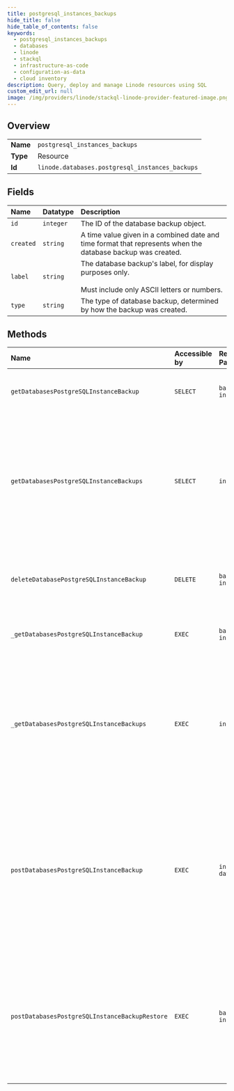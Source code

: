 ```yaml
---
title: postgresql_instances_backups
hide_title: false
hide_table_of_contents: false
keywords:
  - postgresql_instances_backups
  - databases
  - linode    
  - stackql
  - infrastructure-as-code
  - configuration-as-data
  - cloud inventory
description: Query, deploy and manage Linode resources using SQL
custom_edit_url: null
image: /img/providers/linode/stackql-linode-provider-featured-image.png
---
```

  
    

## Overview
<table><tbody>
<tr><td><b>Name</b></td><td><code>postgresql_instances_backups</code></td></tr>
<tr><td><b>Type</b></td><td>Resource</td></tr>
<tr><td><b>Id</b></td><td><code>linode.databases.postgresql_instances_backups</code></td></tr>
</tbody></table>

## Fields
| Name | Datatype | Description |
|:-----|:---------|:------------|
| `id` | `integer` | The ID of the database backup object. |
| `created` | `string` | A time value given in a combined date and time format that represents when the database backup was created. |
| `label` | `string` | The database backup's label, for display purposes only.<br /><br />Must include only ASCII letters or numbers.<br /> |
| `type` | `string` | The type of database backup, determined by how the backup was created. |
## Methods
| Name | Accessible by | Required Params | Description |
|:-----|:--------------|:----------------|:------------|
| `getDatabasesPostgreSQLInstanceBackup` | `SELECT` | `backupId, instanceId` | Display information for a single backup for an accessible Managed PostgreSQL Database.<br /><br />The Database must not be provisioning to perform this command.<br /> |
| `getDatabasesPostgreSQLInstanceBackups` | `SELECT` | `instanceId` | Display all backups for an accessible Managed PostgreSQL Database.<br /><br />The Database must not be provisioning to perform this command.<br /><br />Database `auto` type backups are created every 24 hours at 0:00 UTC. Each `auto` backup is retained for 7 days.<br /><br />Database `snapshot` type backups are created by accessing the **Managed PostgreSQL Database Backup Snapshot Create** ([POST /databases/postgresql/instances/&#123;instanceId&#125;/backups](/docs/api/databases/#managed-postgresql-database-backup-snapshot-create)) command.<br /> |
| `deleteDatabasePostgreSQLInstanceBackup` | `DELETE` | `backupId, instanceId` | Delete a single backup for an accessible Managed PostgreSQL Database.<br /><br />Requires `read_write` access to the Database.<br /><br />The Database must not be provisioning to perform this command.<br /> |
| `_getDatabasesPostgreSQLInstanceBackup` | `EXEC` | `backupId, instanceId` | Display information for a single backup for an accessible Managed PostgreSQL Database.<br /><br />The Database must not be provisioning to perform this command.<br /> |
| `_getDatabasesPostgreSQLInstanceBackups` | `EXEC` | `instanceId` | Display all backups for an accessible Managed PostgreSQL Database.<br /><br />The Database must not be provisioning to perform this command.<br /><br />Database `auto` type backups are created every 24 hours at 0:00 UTC. Each `auto` backup is retained for 7 days.<br /><br />Database `snapshot` type backups are created by accessing the **Managed PostgreSQL Database Backup Snapshot Create** ([POST /databases/postgresql/instances/&#123;instanceId&#125;/backups](/docs/api/databases/#managed-postgresql-database-backup-snapshot-create)) command.<br /> |
| `postDatabasesPostgreSQLInstanceBackup` | `EXEC` | `instanceId, data__label` | Creates a snapshot backup of a Managed PostgreSQL Database.<br /><br />Requires `read_write` access to the Database.<br /><br />Up to 3 snapshot backups for each Database can be stored at a time. If 3 snapshots have been created for a Database, one must be deleted before another can be made.<br /><br />Backups generated by this command have the type `snapshot`. Snapshot backups may take several minutes to complete, after which they will be accessible to view or restore.<br /><br />The Database must have an `active` status to perform this command. If another backup is in progress, it must complete before a new backup can be initiated.<br /> |
| `postDatabasesPostgreSQLInstanceBackupRestore` | `EXEC` | `backupId, instanceId` | Restore a backup to a Managed PostgreSQL Database on your Account.<br /><br />Requires `read_write` access to the Database.<br /><br />The Database must have an `active` status to perform this command.<br /><br />**Note**: Restoring from a backup will erase all existing data on the database instance and replace it with backup data.<br /><br />**Note**: Currently, restoring a backup after resetting Managed Database credentials results in a failed cluster. Please contact Customer Support if this occurs.<br /> |
